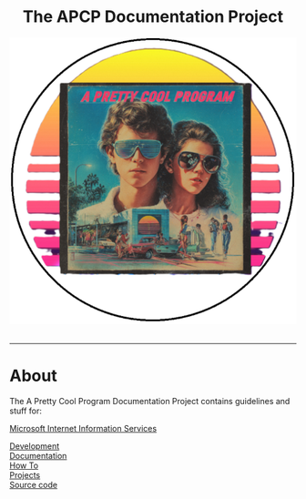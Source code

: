 <!-- u250924 -->

<div align="center">

# The APCP Documentation Project

  <picture>
    <source media="(prefers-color-scheme: dark)" srcset="../.github/img/logo/apcp-logo-dark-512x512.png">
    <source media="(prefers-color-scheme: light)" srcset="../.github/img/logo/apcp-logo-light-512x512.png">
    <img alt="Fallback image description" src="../.github/img/logo/apcp-logo-light-512x512.png">
  </picture>

</div>

<br>

***

# About

The A Pretty Cool Program Documentation Project contains guidelines and stuff for:

[Microsoft Internet Information Services](../iis/)


[Development](./development/README.md)  
[Documentation](./documentation/README.md)  
[How To](./howto/README.md)  
[Projects](./project/README.md)  
[Source code](./sourcecode/README.md)  

